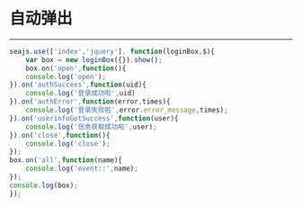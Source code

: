 # 自动弹出

---

<script>
    seajs.config({
        path:'http://dev02.seedit.com/ui/'
    })
</script>



````javascript
seajs.use(['index','jquery'], function(loginBox,$){
    var box = new loginBox({}).show();
    box.on('open',function(){
    console.log('open');
}).on('authSuccess',function(uid){
    console.log('登录成功啦',uid)
}).on('authError',function(error,times){
    console.log('登录失败啦',error.error_message,times);
}).on('userinfoGotSuccess',function(user){
    console.log('信息获取成功啦',user);
}).on('close',function(){
    console.log('close');
});
box.on('all',function(name){
    console.log('event::',name);
});
console.log(box);
});
````



